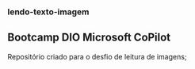 ### lendo-texto-imagem
## Bootcamp DIO Microsoft CoPilot

Repositório criado para o desfio de leitura de imagens;
